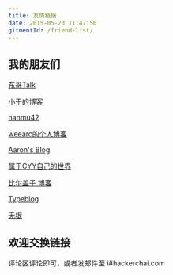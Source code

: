 ```yaml
---
title: 友情链接
date: 2015-05-23 11:47:50
gitmentId: /friend-list/
---
```


我的朋友们
-----

[东哥Talk](https://maxoyed.com/ "东哥Talk")

[小于的博客](https://puluter.cn/ "YuBlog")

[nanmu42](https://nanmu.me "nanmu42")

[weearc的个人博客](https://blog.weearc.top/ "weearc的个人博客")

[Aaron's Blog](https://aoaoao.me "Aaron's Blog")

[属于CYY自己的世界](https://blog.cyyself.name "属于CYY自己的世界 ") 

[比尔盖子 博客](https://tomli.blog/ "比尔盖子 博客") 

[Typeblog](https://typeblog.net/ "Typeblog") 

[无垠](https://flyhigher.top/ "无垠")

欢迎交换链接
------

评论区评论即可，或者发邮件至 i#hackerchai.com